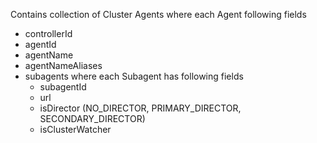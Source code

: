 Contains collection of Cluster Agents where each Agent following fields
* controllerId
* agentId
* agentName
* agentNameAliases
* subagents where each Subagent has following fields
	* subagentId
	* url
	* isDirector (NO_DIRECTOR, PRIMARY_DIRECTOR, SECONDARY_DIRECTOR)
	* isClusterWatcher